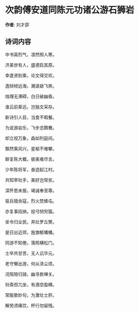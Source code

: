# 次韵傅安道同陈元功诸公游石狮岩

**作者**: 刘才邵

## 诗词内容

中书英烈气，凛然照人寒。

济美世有人，盛德启其原。

幸逢贤别乘，论文得交欢。

逸辩倾远海，潮波歘飞奔。

烛理无滞碍，白日破幽昏。

谁云前辈远，岂独文采存。

新诗引人目，当食不暇餐。

为说游岩乐，飞步恣腾鶱。

却立视万象，森如列庭间。

飘然乘风兴，星榆不难攀。

聊复陈大概，彼美难尽言。

少年陈将军，奋迹起江村。

共知宰社手，美好岂常贫。

深怀恩未报，竭诚奉至尊。

驱兵猎余寇，烈火焚蜂屯。

亦复事招纳，投弓悯穷猿。

坐令归业民，井灶罗丘樊。

是日出近郊，旌旗郁幡幡。

同游不知倦，落照横松门。

士卒共甘苦，无人讥华元。

老守懒出游，何从涤尘烦。

况阻陪归骑，幽寻款禅关。

铃斋但兀坐，有酒空盈樽。

常能歌妙句，为激壮士肝。

解劳须痛饮，杯行勿留残。

